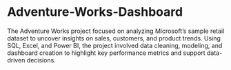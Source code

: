# Adventure-Works-Dashboard
The Adventure Works project focused on analyzing Microsoft’s sample retail dataset to uncover insights on sales, customers, and product trends. Using SQL, Excel, and Power BI, the project involved data cleaning, modeling, and dashboard creation to highlight key performance metrics and support data-driven decisions.
